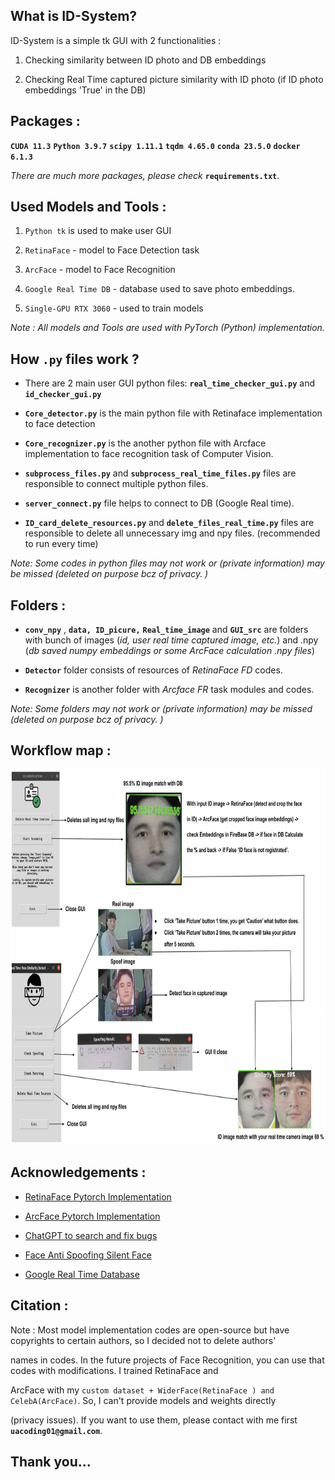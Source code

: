## What is ID-System?

ID-System is a simple tk GUI with 2 functionalities : 

 1. Checking similarity between ID photo and DB embeddings
    
 3. Checking Real Time captured picture similarity with ID photo (if ID photo embeddings 'True' in the DB) 

## Packages :

 **`CUDA 11.3`** **`Python 3.9.7`** **`scipy 1.11.1`** **`tqdm 4.65.0`** **`conda 23.5.0`**   **`docker 6.1.3`**

*There are much more packages, please check* **`requirements.txt`**.



## Used Models and Tools :

 1. `Python tk` is used to make user GUI
    
 3. `RetinaFace` - model to Face Detection task
    
 5. `ArcFace` - model to Face Recognition
    
 7. `Google Real Time DB`  - database used to save photo embeddings.
    
 9. `Single-GPU RTX 3060` - used to train models 

*Note : All models and Tools are used with PyTorch (Python) implementation.*



## How `.py` files work ?

 - There are 2 main user GUI python files: **`real_time_checker_gui.py`** and **`id_checker_gui.py`**
 
 - **`Core_detector.py`** is the main python file with Retinaface implementation to face detection
 
 - **`Core_recognizer.py`** is the another python file with Arcface implementation to face recognition task of Computer Vision.
 
 - **`subprocess_files.py`** and **`subprocess_real_time_files.py`** files are responsible to connect multiple python files.
 
 - **`server_connect.py`** file helps to connect to DB (Google Real  time).

- **`ID_card_delete_resources.py`** and **`delete_files_real_time.py`** files are responsible to delete all unnecessary img and npy files. (recommended to run every time)
   
 *Note: Some codes in python files may not work or (private information) may be missed (deleted on purpose bcz of privacy. )*

## Folders :

 - **`conv_npy`** , **`data, ID_picure,`** **`Real_time_image`** and **`GUI_src`** are folders with bunch of images (*id, user real time captured image, etc.*) and .npy (*db saved numpy embeddings or some ArcFace calculation .npy files*)
 
 - **`Detector`** folder consists of resources of *RetinaFace FD* codes.
 - **`Recognizer`** is another folder with *Arcface FR* task modules and codes.

 *Note: Some folders  may not work or (private information) may be missed (deleted on purpose bcz of privacy. )*

## Workflow map :

<img src="https://github.com/zero-suger/ID-system/blob/main/workflow.png" width="800" height="600">



## Acknowledgements :

 - [RetinaFace Pytorch Implementation](https://github.com/serengil/retinaface)

 - [ArcFace Pytorch Implementation](https://github.com/deepinsight/insightface)
   
 - [ChatGPT to search and fix bugs](https://chat.openai.com/)
   
 - [Face Anti Spoofing Silent Face](https://github.com/minivision-ai/Silent-Face-Anti-Spoofing)
   
 - [Google Real Time Database](https://firebase.google.com/)

## Citation :

    
Note : Most model implementation codes are open-source but have copyrights to certain authors, so I decided not to delete authors'

names in codes. In the future projects of Face Recognition, you can use that codes with modifications.  I trained RetinaFace and 

ArcFace with my `custom dataset + WiderFace(RetinaFace ) and CelebA(ArcFace)`.  So, I can't provide models and weights directly 

(privacy issues). If you want to use them, please contact with me first **`uacoding01@gmail.com`**.



## Thank you...


  
 



